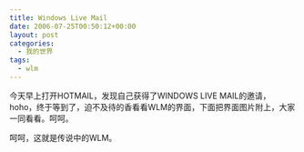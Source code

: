 ```yaml
---
title: Windows Live Mail
date: 2006-07-25T00:50:12+00:00
layout: post
categories:
  - 我的世界
tags:
  - wlm
---
```


今天早上打开HOTMAIL，发现自己获得了WINDOWS LIVE MAIL的邀请，hoho，终于等到了，迫不及待的香看看WLM的界面，下面把界面图片附上，大家一同看看。呵呵。

呵呵，这就是传说中的WLM。